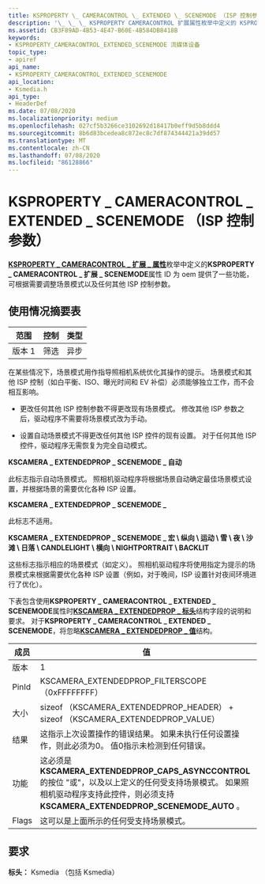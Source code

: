 ```yaml
---
title: KSPROPERTY \_ CAMERACONTROL \_ EXTENDED \_ SCENEMODE （ISP 控制参数）
description: '\_ \_ \_ KSPROPERTY CAMERACONTROL 扩展属性枚举中定义的 KSPROPERTY CAMERACONTROL 扩展 SCENEMODE 属性 ID 为 \_ \_ \_ oem 提供了一些功能，可根据需要调整场景模式以及任何其他 ISP 控制参数。'
ms.assetid: CB3F89AD-4B53-4E47-B60E-4B584DB8418B
keywords:
- KSPROPERTY_CAMERACONTROL_EXTENDED_SCENEMODE 流媒体设备
topic_type:
- apiref
api_name:
- KSPROPERTY_CAMERACONTROL_EXTENDED_SCENEMODE
api_location:
- Ksmedia.h
api_type:
- HeaderDef
ms.date: 07/08/2020
ms.localizationpriority: medium
ms.openlocfilehash: 027cf5b3266ce3102692d18417b0eff9d5b8ddd4
ms.sourcegitcommit: 8b6d83bcedea8c872ec8c7df874344421a39dd57
ms.translationtype: MT
ms.contentlocale: zh-CN
ms.lasthandoff: 07/08/2020
ms.locfileid: "86128866"
---
```

# <a name="ksproperty_cameracontrol_extended_scenemode-isp-control-parameters"></a>KSPROPERTY \_ CAMERACONTROL \_ EXTENDED \_ SCENEMODE （ISP 控制参数）

[**KSPROPERTY \_ CAMERACONTROL \_ 扩展 \_ 属性**](https://docs.microsoft.com/windows-hardware/drivers/ddi/ksmedia/ne-ksmedia-ksproperty_cameracontrol_extended_property)枚举中定义的**KSPROPERTY \_ CAMERACONTROL \_ 扩展 \_ SCENEMODE**属性 ID 为 oem 提供了一些功能，可根据需要调整场景模式以及任何其他 ISP 控制参数。

## <a name="usage-summary-table"></a>使用情况摘要表

| 范围 | 控制 | 类型 |
|--|--|--|
| 版本 1 | 筛选 | 异步 |

在某些情况下，场景模式用作指导照相机系统优化其操作的提示。 场景模式和其他 ISP 控制（如白平衡、ISO、曝光时间和 EV 补偿）必须能够独立工作，而不会相互影响。

- 更改任何其他 ISP 控制参数不得更改现有场景模式。 修改其他 ISP 参数之后，驱动程序不需要将场景模式改为手动。

- 设置自动场景模式不得更改任何其他 ISP 控件的现有设置。 对于任何其他 ISP 控件，驱动程序无需恢复为完全自动模式。

**KSCAMERA \_ EXTENDEDPROP \_ SCENEMODE \_ 自动**

此标志指示自动场景模式。 照相机驱动程序将根据场景自动确定最佳场景模式设置，并根据场景的需要优化各种 ISP 设置。

**KSCAMERA \_ EXTENDEDPROP \_ SCENEMODE \_**

此标志不适用。

**KSCAMERA \_ EXTENDEDPROP \_ SCENEMODE \_ 宏 \\ 纵向 \\ 运动 \\ 雪 \\ 夜 \\ 沙滩 \\ 日落 \\ CANDLELIGHT \\ 横向 \\ NIGHTPORTRAIT \\ BACKLIT**

这些标志指示相应的场景模式（如定义）。 照相机驱动程序将使用指定为提示的场景模式来根据需要优化各种 ISP 设置（例如，对于晚间，ISP 设置针对夜间环境进行了优化）。

下表包含使用**KSPROPERTY \_ CAMERACONTROL \_ EXTENDED \_ SCENEMODE**属性时[**KSCAMERA \_ EXTENDEDPROP \_ 标头**](https://docs.microsoft.com/windows-hardware/drivers/ddi/ksmedia/ns-ksmedia-tagkscamera_extendedprop_header)结构字段的说明和要求。 对于**KSPROPERTY \_ CAMERACONTROL \_ EXTENDED \_ SCENEMODE**，将忽略[**KSCAMERA \_ EXTENDEDPROP \_ 值**](https://docs.microsoft.com/windows-hardware/drivers/ddi/ksmedia/ns-ksmedia-tagkscamera_extendedprop_value)结构。

| 成员 | 值 |
|--|--|
| 版本 | 1 |
| PinId | KSCAMERA_EXTENDEDPROP_FILTERSCOPE （0xFFFFFFFF） |
| 大小 | sizeof （KSCAMERA_EXTENDEDPROP_HEADER） + sizeof （KSCAMERA_EXTENDEDPROP_VALUE） |
| 结果 | 这指示上次设置操作的错误结果。 如果未执行任何设置操作，则此必须为0。 值0指示未检测到任何错误。 |
| 功能 | 这必须是**KSCAMERA_EXTENDEDPROP_CAPS_ASYNCCONTROL**的按位 "或"，以及以上定义的任何受支持场景模式。 如果照相机驱动程序支持此控件，则必须支持**KSCAMERA_EXTENDEDPROP_SCENEMODE_AUTO** 。 |
| Flags | 这可以是上面所示的任何受支持场景模式。 |

## <a name="requirements"></a>要求

**标头：** Ksmedia （包括 Ksmedia）
